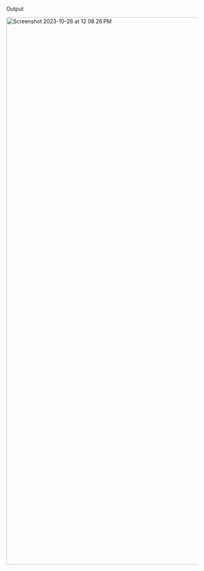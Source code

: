 Output

<img width="1440" alt="Screenshot 2023-10-26 at 12 08 26 PM" src="https://github.com/AmanRana07/MscDSB-MDS171-23122105-Aman/assets/75392511/84c55229-7b33-49f6-8a3f-e89798c27183">
